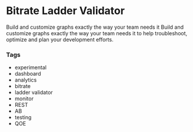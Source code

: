 # Bitrate Ladder Validator

Build and customize graphs exactly the way your team needs it
Build and customize graphs exactly the way your team needs it to help troubleshoot, optimize and plan your development efforts.

### Tags

  - experimental
  - dashboard
  - analytics
  - bitrate
  - ladder validator
  - monitor
  - REST
  - AB
  - testing
  - QOE